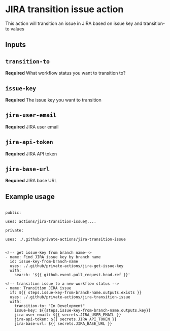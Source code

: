 # JIRA transition issue action

This action will transition an issue in JIRA based on issue key and transition-to values
  
## Inputs

## `transition-to`

**Required** What workflow status you want to transition to?

## `issue-key`

**Required** The issue key you want to transition

## `jira-user-email`

**Required** JIRA user email

## `jira-api-token`

**Required** JIRA API token

## `jira-base-url`

**Required** JIRA base URL

## Example usage

```

public:

uses: actions/jira-transition-issue@....

private:

uses: ./.github/private-actions/jira-transition-issue


<!-- get issue-key from branch name-->
- name: Find JIRA issue key by branch name
  id: issue-key-from-branch-name
  uses: ./.github/private-actions/jira-get-issue-key
  with:
    search: '${{ github.event.pull_request.head.ref }}'

<!-- transition issue to a new workflow status -->
- name: Transition JIRA issue
  if: ${{ steps.issue-key-from-branch-name.outputs.exists }}
  uses: ./.github/private-actions/jira-transition-issue
  with:
    transition-to: "In Development"
    issue-key: ${{steps.issue-key-from-branch-name.outputs.key}}
    jira-user-email: ${{ secrets.JIRA_USER_EMAIL }}
    jira-api-token: ${{ secrets.JIRA_API_TOKEN }}
    jira-base-url: ${{ secrets.JIRA_BASE_URL }}
```
